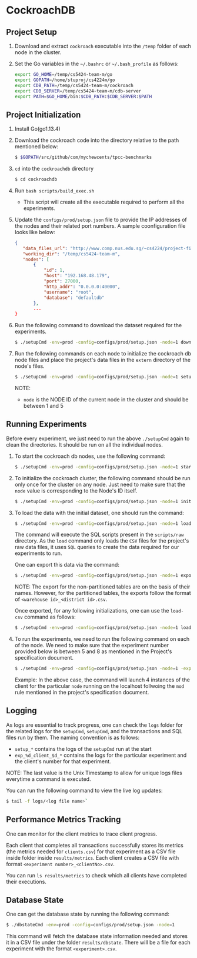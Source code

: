 # CockroachDB

## Project Setup

1. Download and extract `cockroach` executable into the `/temp` folder of each node in the cluster.

1. Set the Go variables in the `~/.bashrc` or `~/.bash_profile` as follows:

   ```bash
   export GO_HOME=/temp/cs5424-team-m/go
   export GOPATH=/home/stuproj/cs4224m/go
   export CDB_PATH=/temp/cs5424-team-m/cockroach
   export CDB_SERVER=/temp/cs5424-team-m/cdb-server
   export PATH=$GO_HOME/bin:$CDB_PATH:$CDB_SERVER:$PATH
   ```

## Project Initialization

1. Install Go(go1.13.4)

1. Download the cockroach code into the directory relative to the path mentioned below:

   ```bash
   $ $GOPATH/src/github/com/mychewcents/tpcc-benchmarks
   ```

1. `cd` into the `cockroachdb` directory

   ```bash
   $ cd cockroachdb
   ```

1. Run `bash scripts/build_exec.sh`

   - This script will create all the executable required to perform all the experiments.

1. Update the `configs/prod/setup.json` file to provide the IP addresses of the nodes and their related port numbers. A sample coonfiguration file looks like below:

   ```json
   {
      "data_files_url": "http://www.comp.nus.edu.sg/~cs4224/project-files.zip",
      "working_dir": "/temp/cs5424-team-m",
      "nodes": [
          {
              "id": 1,
              "host": "192.168.48.179",
              "port": 27000,
              "http_addr": "0.0.0.0:40000",
              "username": "root",
              "database": "defaultdb"
          },
          ...
   }
   ```

1. Run the following command to download the dataset required for the experiments.

   ```bash
   $ ./setupCmd -env=prod -config=configs/prod/setup.json -node=1 download-dataset
   ```

1. Run the following commands on each node to initialize the cockroach db node files and place the project's data files in the `extern` directory of the node's files.

   ```bash
   $ ./setupCmd -env=prod -config=configs/prod/setup.json -node=1 setup-dir
   ```

   NOTE:

   - `node` is the NODE ID of the current node in the cluster and should be between 1 and 5

## Running Experiments

Before every experiment, we just need to run the above `./setupCmd` again to clean the directories. It should be run on all the individual nodes.

1. To start the cockroach db nodes, use the following command:

   ```bash
   $ ./setupCmd -env=prod -config=configs/prod/setup.json -node=1 start
   ```

1. To initialize the cockroach cluster, the following command should be run only once for the cluster on any node. Just need to make sure that the `node` value is corresponding to the Node's ID itself.

   ```bash
   $ ./setupCmd -env=prod -config=configs/prod/setup.json -node=1 init
   ```

1. To load the data with the initial dataset, one should run the command:

   ```bash
   $ ./setupCmd -env=prod -config=configs/prod/setup.json -node=1 load
   ```

   The command will execute the SQL scripts present in the `scripts/raw` directory. As the `load` command only loads the `CSV` files for the project's raw data files, it uses `SQL` queries to create the data required for our experiments to run.

   One can export this data via the command:

   ```bash
   $ ./setupCmd -env=prod -config=configs/prod/setup.json -node=1 export
   ```

   NOTE: The export for the non-partitioned tables are on the basis of their names. However, for the partitioned tables, the exports follow the format of `<warehouse id>_<district id>.csv`.

   Once exported, for any following initializations, one can use the `load-csv` command as follows:

   ```bash
   $ ./setupCmd -env=prod -config=configs/prod/setup.json -node=1 load-csv
   ```

1. To run the experiments, we need to run the following command on each of the node. We need to make sure that the experiment number provided below is between 5 and 8 as mentioned in the Project's specification document.

   ```bash
   $ ./setupCmd -env=prod -config=configs/prod/setup.json -node=1 -exp=6 run-exp
   ```

   Example: In the above case, the command will launch 4 instances of the client for the particular `node` running on the localhost follwoing the `mod` rule mentioned in the project's specification document.

## Logging

As logs are essential to track progress, one can check the `logs` folder for the related logs for the `setupCmd`, `setupCmd`, and the transactions and SQL files run by them. The naming convention is as follows:

- `setup_*` contains the logs of the `setupCmd` run at the start
- `exp_%d_client_$d_*` contains the logs for the particular experiment and the client's number for that experiment.

NOTE: The last value is the Unix Timestamp to allow for unique logs files everytime a command is executed.

You can run the following command to view the live log updates:

```bash
$ tail -f logs/<log file name>`
```

## Performance Metrics Tracking

One can monitor for the client metrics to trace client progress.

Each client that completes all transactions successfully stores its metrics (the metrics needed for `clients.csv`) for that experiment as a CSV file inside folder inside `results/metrics`. Each client creates a CSV file with format `<experiment number>_<clientNo>.csv`.

You can run `ls results/metrics` to check which all clients have completed their executions.

## Database State

One can get the database state by running the following command:

```bash
$ ./dbstateCmd -env=prod -config=configs/prod/setup.json -node=1
```

This command will fetch the database state information needed and stores it in a CSV file under the folder `results/dbstate`. There will be a file for each experiment with the format `<experiment>.csv`.
